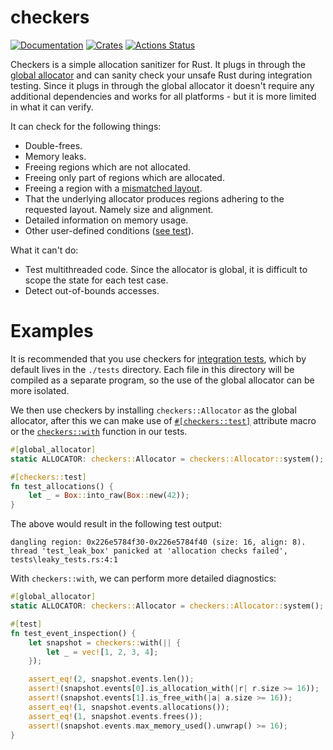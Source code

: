 # checkers

[![Documentation](https://docs.rs/checkers/badge.svg)](https://docs.rs/checkers)
[![Crates](https://img.shields.io/crates/v/checkers.svg)](https://crates.io/crates/checkers)
[![Actions Status](https://github.com/udoprog/checkers/workflows/Rust/badge.svg)](https://github.com/udoprog/checkers/actions)

Checkers is a simple allocation sanitizer for Rust. It plugs in through the
[global allocator] and can sanity check your unsafe Rust during integration
testing. Since it plugs in through the global allocator it doesn't require any
additional dependencies and works for all platforms - but it is more limited in
what it can verify.

[global allocator]: https://doc.rust-lang.org/std/alloc/trait.GlobalAlloc.html

It can check for the following things:
* Double-frees.
* Memory leaks.
* Freeing regions which are not allocated.
* Freeing only part of regions which are allocated.
* Freeing a region with a [mismatched layout].
* That the underlying allocator produces regions adhering to the requested
  layout. Namely size and alignment.
* Detailed information on memory usage.
* Other user-defined conditions ([see test]).

What it can't do:
* Test multithreaded code. Since the allocator is global, it is difficult to
  scope the state for each test case.
* Detect out-of-bounds accesses.

[mismatched layout]: https://doc.rust-lang.org/std/alloc/trait.GlobalAlloc.html#safety
[see test]: tests/leaky_tests.rs

# Examples

It is recommended that you use checkers for [integration tests], which by
default lives in the `./tests` directory. Each file in this directory will be
compiled as a separate program, so the use of the global allocator can be more
isolated.

[integration tests]: https://doc.rust-lang.org/book/ch11-03-test-organization.html#integration-tests

We then use checkers by installing `checkers::Allocator` as the global
allocator, after this we can make use of [`#[checkers::test]`](https://docs.rs/checkers/latest/checkers/attr.test.html) attribute macro or
the [`checkers::with`](https://docs.rs/checkers/latest/checkers/fn.with.html) function in our tests.

```rust
#[global_allocator]
static ALLOCATOR: checkers::Allocator = checkers::Allocator::system();

#[checkers::test]
fn test_allocations() {
    let _ = Box::into_raw(Box::new(42));
}
```

The above would result in the following test output:

```text
dangling region: 0x226e5784f30-0x226e5784f40 (size: 16, align: 8).
thread 'test_leak_box' panicked at 'allocation checks failed', tests\leaky_tests.rs:4:1
```

With `checkers::with`, we can perform more detailed diagnostics:

```rust
#[global_allocator]
static ALLOCATOR: checkers::Allocator = checkers::Allocator::system();

#[test]
fn test_event_inspection() {
    let snapshot = checkers::with(|| {
        let _ = vec![1, 2, 3, 4];
    });

    assert_eq!(2, snapshot.events.len());
    assert!(snapshot.events[0].is_allocation_with(|r| r.size >= 16));
    assert!(snapshot.events[1].is_free_with(|a| a.size >= 16));
    assert_eq!(1, snapshot.events.allocations());
    assert_eq!(1, snapshot.events.frees());
    assert!(snapshot.events.max_memory_used().unwrap() >= 16);
}
```
